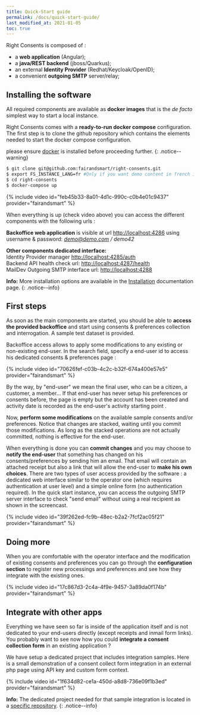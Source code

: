 ```yaml
---
title: Quick-Start guide
permalink: /docs/quick-start-guide/
last_modified_at: 2021-01-05
toc: true
---
```


Right Consents is composed of :  
* a **web application** (Angular);  
* a **java/REST backend** (jboss/Quarkus);  
* an external **Identity Provider** (Redhat/Keycloak/OpenID);  
* a convenient **outgoing SMTP** server/relay;

## Installing the software

All required components are available as **docker images** that is the *de facto* simplest way to start a local instance. 

Right Consents comes with a **ready-to-run docker compose** configuration.
The first step is to clone the github repository which contains the elements needed to start the docker compose configuration.

<i class="fa fa-exclamation-triangle"></i> please ensure [docker](https://docs.docker.com/get-docker/) is installed before proceeding further.
{: .notice--warning}

```bash
$ git clone git@github.com:fairandsmart/right-consents.git
$ export FS_INSTANCE_LANG=fr #Only if you want demo content in french instead of english
$ cd right-consents
$ docker-compose up
```

{% include video id="feb45b33-8a01-4d1c-990c-c0b4e01c9437" provider="fairandsmart" %}


When everything is up (check video above) you can access the different components with the following urls : 

**Backoffice web application** is visible at url [http://localhost:4286](http://localhost:4286) using username & password: *demo@demo.com / demo42*

<b>Other components dedicated interface:</b>  
<i class="fa fa-users"></i> Identity Provider manager [http://localhost:4285/auth](http://localhost:4285/auth)  
<i class="fa fa-desktop"></i> Backend API health check url: [http://localhost:4287/health](http://localhost:4287/health)  
<i class="fa fa-inbox"></i> MailDev Outgoing SMTP interface url: [http://localhost:4288](http://localhost:4288)  


<i class="fa fa-info-circle"></i> <b>Info:</b> More installation options are available in the [Installation](/docs/installation/) documentation page.
{: .notice--info}

## First steps

As soon as the main components are started, you should be able to **access the provided backoffice** and start using consents & preferences collection and interrogation. A sample test dataset is provided.

Backoffice access allows to apply some modifications to any existing or non-existing end-user. In the search field, specify a end-user id to access his dedicated consents & preferences page :

{% include video id="70626fef-c03b-4c2c-b32f-674a400e57e5" provider="fairandsmart" %}

By the way, by "end-user" we mean the final user, who can be a citizen, a customer, a member...
If that end-user has never setup his preferences or consents before, the page is empty but the account has been created and activity date is recorded as the end-user's activity starting point .

Now, **perform some modifications** on the available sample consents and/or preferences. Notice that changes are stacked, waiting until you commit those modifications. As long as the stacked operations are not actually committed, nothing is effective for the end-user. 

When everything is done you can **commit changes** and you may choose to **notify the end-user** that something has changed on his consents/preferences by sending him an email. That email will contain an attached receipt but also a link that will allow the end-user to **make his own choices**. There are two types of user access provided by the software : a dedicated web interface similar to the operator one (which requires authentication at user level) and a simple online form (no authentication required). In the quick start instance, you can access the outgoing SMTP server interface to check "send email" without using a real recipient as shown in the screencast.

{% include video id="39f262ed-fc9b-48ec-b2a2-7fcf2ac05f21" provider="fairandsmart" %}

## Doing more

When you are comfortable with the operator interface and the modification of existing consents and preferences you can go through the **configuration section** to register new processings and preferences and see how they integrate with the existing ones.

{% include video id="17c867d3-2c4a-4f9e-9457-3a89da0f174b" provider="fairandsmart" %}

## Integrate with other apps

Everything we have seen so far is inside of the application itself and is not dedicated to your end-users directly (except receipts and inmail form links). You probably want to see now how you could **integrate a consent collection form** in an existing application ?

We have setup a dedicated project that includes integration samples. Here is a small demonstration of a consent collect form integration in an external php page using API key and custom form context.

{% include video id="1f634d82-ce1a-450d-a8d8-736e09f1b3ed" provider="fairandsmart" %}

<i class="fa fa-info-circle"></i> <b>Info:</b> The dedicated project needed for that sample integration is located in a [specific repository](https://github.com/fairandsmart/consent-manager-samples).
{: .notice--info}


